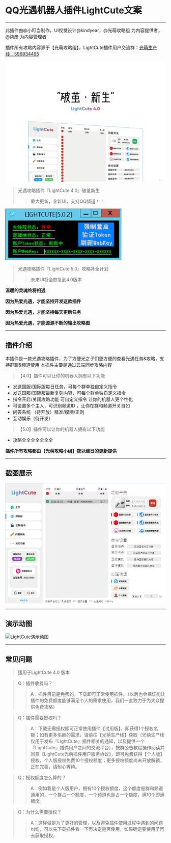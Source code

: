 # QQ光遇机器人插件LightCute文案

---

此插件由@小叮当制作，UI视觉设计@kindyear，@光萌攻略组 为内容提供者， @柒彦 为内容管理者

插件所有攻略内容源于【光萌攻略组】，LightCute插件用户交流群：[光萌生产线：596934495](https://jq.qq.com/?_wv=1027&k=fYM8VZIP)

![LightCute 4.0 预览图](img/lightcute40new.png)

> 光遇攻略插件『LightCute 4.0』破茧新生
> > 重大更新，全新UI，支持QQ频道！！

![输入图片说明](img/lightcute50new.png)

> 光遇攻略插件『LightCute 5.0』攻略补全计划
>> 未来UI将会恢复到4.0版本

**温暖的灵魂终将相遇** 

**因为热爱光遇，才能坚持开发这款插件** 

**因为热爱光遇，才能坚持每天更新任务**

**因为热爱光遇，才能源源不断的输出攻略图** 

---

## 插件介绍
本插件是一款光遇攻略插件，为了方便光之子们更方便的查看光遇任务&攻略，支持群聊&频道使用
本插件主要是通过云端同步攻略内容

 > 【4.0】插件可以让你的机器人拥有以下功能
- 发送国服/国际服每日任务，可每个群单独自定义指令
- 发送国服/国际服最新复刻内容，可每个群单独自定义指令
- 指令开启/关闭攻略功能 可自定义指令 让你的机器人更个性化
- 可设置多个主人，可识别频道ID ，让你在群和频道开关自如
- 问答系统 （待开放）精准/模糊/正则
- 互动娱乐（待开发）

> 【5.0】插件可以让你的机器人拥有以下功能
- 攻略全全全全全全全

**插件所有攻略都由【光萌攻略小组】夜以继日的更新提供**

---

## 截图展示

![控制台预览图](img/LightCute_4.0.0_new_group-control.png)

---

## 演示动图

![LightCute演示动图](https://www.helloimg.com/images/2023/02/06/oZYDKc.gif)

---

## 常见问题

> 适用于LightCute 4.0 版本

> Q：插件收费吗？
> > A：插件目前是免费的，下载即可正常使用插件。（以后也会保证能让插件的免费额度能够满足个人的需求使用，我们一直致力于为大众提供免费攻略）

> Q：插件需要授权吗？
>> A：下载无需授权即可正常使用插件【试用版】，即获得1个授权名额；如有更多名额的需求，请前往【光萌生产线】获取（光萌生产线仅用于发布『LightCute』插件相关的通知，以及提供一个『LightCute』插件用户之间的交流平台），按群公告教程操作阅读并同意《LightCute光萌插件用户服务协议》，即可免费获得【个人版】授权，个人版授权免费10个授权额度；更多授权额度尚未开放解锁，正在完善，请耐心等待。

> Q：授权额度怎么算的？
>> A：例如我是个人版用户，拥有10个授权额度，这个额度是群和频道通用的，一个群占一个额度，一个频道也是占一个额度，满10个即满额度。

> Q：为什么需要授权？
>> A：这样做是为了更好的管理，以及避免插件使用过程中遇到的问题纠纷，可以先下载插件看一下再决定是否使用，如果确定要使用了再去获取授权。
